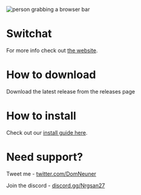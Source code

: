 ![person grabbing a browser bar](https://switchat.domneuner.com/images/undraw_browse.png)

# Switchat

For more info check out [the website](https://switchat.domneuner.com).

# How to download

Download the latest release from the releases page

# How to install

Check out our [install guide here](#).

# Need support?

Tweet me - [twitter.com/DomNeuner](https://twitter.com/DomNeuner) 

Join the discord - [discord.gg/Nrgsan27](https://discord.gg/Nrgsan27) 
